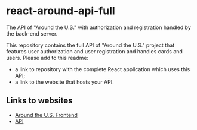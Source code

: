 # react-around-api-full

The API of "Around the U.S." with authorization and registration handled by the back-end server.

This repository contains the full API of "Around the U.S." project that features user authorization and user registration and handles cards and users. Please add to this readme:

- a link to repository with the complete React application which uses this API;
- a link to the website that hosts your API.

## Links to websites

- [Around the U.S. Frontend](http://news-explorer.projects.luistellez.com)
- [API](http://api.news-explorer.projects.luistellez.com)
